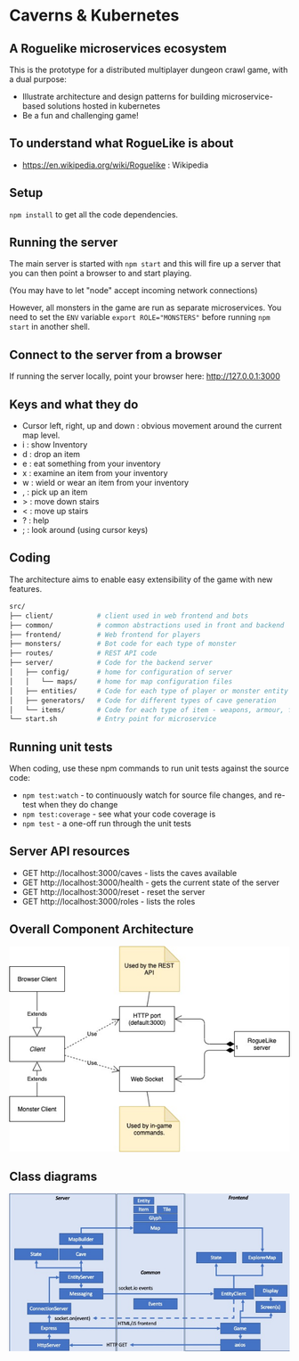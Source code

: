 # Caverns & Kubernetes

## A Roguelike microservices ecosystem
This is the prototype for a distributed multiplayer dungeon crawl game, with a dual purpose:

- Illustrate architecture and design patterns for building microservice-based solutions hosted in kubernetes
- Be a fun and challenging game!

## To understand what RogueLike is about
- https://en.wikipedia.org/wiki/Roguelike : Wikipedia

## Setup
`npm install` to get all the code dependencies.

## Running the server
The main server is started with `npm start` and this will fire up a server that you can then point a browser to and start playing.

(You may have to let "node" accept incoming network connections)

However, all monsters in the game are run as separate microservices. You need to set the `ENV` variable `export ROLE="MONSTERS"` before running `npm start` in another shell.

## Connect to the server from a browser
If running the server locally, point your browser here: http://127.0.0.1:3000

## Keys and what they do
- Cursor left, right, up and down : obvious movement around the current map level.
- i : show Inventory
- d : drop an item
- e : eat something from your inventory
- x : examine an item from your inventory
- w : wield or wear an item from your inventory
- , : pick up an item
- \> : move down stairs
- < : move up stairs
- ? : help 
- ; : look around (using cursor keys)

## Coding
The architecture aims to enable easy extensibility of the game with new features.

```bash
src/
├── client/           # client used in web frontend and bots
├── common/           # common abstractions used in front and backend
├── frontend/         # Web frontend for players
├── monsters/         # Bot code for each type of monster
├── routes/           # REST API code
├── server/           # Code for the backend server
│   ├── config/       # home for configuration of server
│   │   └── maps/     # home for map configuration files
│   ├── entities/     # Code for each type of player or monster entity
│   ├── generators/   # Code for different types of cave generation
│   └── items/        # Code for each type of item - weapons, armour, food, etc.
└── start.sh          # Entry point for microservice
```

## Running unit tests
When coding, use these npm commands to run unit tests against the source code:
- `npm test:watch` - to continuously watch for source file changes, and re-test when they do change
- `npm test:coverage` - see what your code coverage is
- `npm test` - a one-off run through the unit tests

## Server API resources
- GET http://localhost:3000/caves - lists the caves available
- GET http://localhost:3000/health - gets the current state of the server
- GET http://localhost:3000/reset - reset the server
- GET http://localhost:3000/roles - lists the roles

## Overall Component Architecture
![Component Diagram](./docs/components.jpg)

## Class diagrams
![Class Diagram](./docs/classes/Slide1.jpeg)